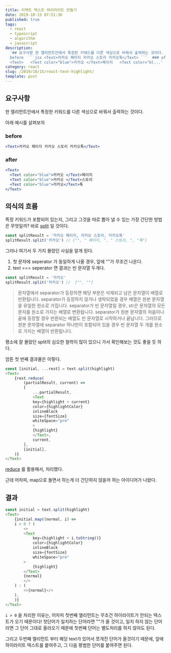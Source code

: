 ```yaml
---
title: 리액트 텍스트 하이라이트 만들기
date: 2019-10-15 07:51:36
published: true
tags:
  - react
  - typescript
  - algorithm
  - javascript
description:
  '## 요구사항 한 엘리먼트안에서 특정한 키워드를 다른 색싱으로 바꿔서 출력하는 것이다.  아래 예시를 살펴보자  ###
  before  ```jsx <Text>카카오 페이지 카카오 스토리 카카오톡</Text> ```  ### after  ```jsx
  <Text>   <Text color="blue">카카오 </Text>페이지   <Text color="bl...'
category: react
slug: /2019/10/15/react-text-highlight/
template: post
---
```


## 요구사항

한 엘리먼트안에서 특정한 키워드를 다른 색싱으로 바꿔서 출력하는 것이다.

아래 예시를 살펴보자

### before

```jsx
<Text>카카오 페이지 카카오 스토리 카카오톡</Text>
```

### after

```jsx
<Text>
  <Text color="blue">카카오 </Text>페이지
  <Text color="blue">카카오 </Text>스토리
  <Text color="blue">카카오</Text>톡
</Text>
```

## 의식의 흐름

특정 키워드가 포함되어 있는지, 그리고 그것을 따로 뽑아 낼 수 있는 가장 간단한 방법은 무엇일까? 바로 [split](https://developer.mozilla.org/ko/docs/Web/JavaScript/Reference/Global_Objects/String/split) 일 것이다.

```javascript
const splitResult = '카카오 페이지, 카카오 스토리, 카카오톡'
splitResult.split('카카오') // ["", " 페이지, ", " 스토리, ", "톡"]
```

그러나 여기서 두 가지 몰랐던 사실을 알게 된다.

1. 첫 문자에 seperator 가 동일하게 나올 경우, 앞에 ""가 무조건 나온다.
2. text === seperator 면 결과는 빈 문자열 두개다.

```javascript
const splitResult = '카카오'
splitResult.split('카카오') //  ["", ""]
```

> 문자열에서 separator가 등장하면 해당 부분은 삭제되고 남은 문자열이 배열로 반환됩니다. separator가 등장하지 않거나 생략되었을 경우 배열은 원본 문자열을 유일한 원소로 가집니다. separator가 빈 문자열일 경우, str은 문자열의 모든 문자를 원소로 가지는 배열로 변환됩니다. separator가 원본 문자열의 처음이나 끝에 등장할 경우 반환되는 배열도 빈 문자열로 시작하거나 끝납니다. 그러므로 원본 문자열에 separator 하나만이 포함되어 있을 경우 빈 문자열 두 개를 원소로 가지는 배열이 반환됩니다.

평소에 잘 몰랐던 split의 심오한 철학이 많이 있으니 가서 확인해보는 것도 좋을 듯 하다.

암튼 첫 번째 결과물은 이렇다.

```typescript
const [initial, ...rest] = text.split(highlight)
<Text>
    {rest.reduce(
        (partialResult, current) =>
        [
            ...partialResult,
            <Text
            key={highlight + current}
            color={highlightColor}
            inlineBlock
            size={fontSize}
            whiteSpace="pre"
            >
            {highlight}
            </Text>,
            current,
        ],
        [initial],
    )}
</Text>
```

[reduce](https://developer.mozilla.org/ko/docs/Web/JavaScript/Reference/Global_Objects/Array/Reduce) 를 활용해서, 처리했다.

근데 어차피, map으로 돌면서 하는게 더 간단하지 않을까 하는 아이디어가 나왔다.

## 결과

```typescript
const initial = text.split(highlight)
<Text>
    {initial.map((normal, i) =>
    i > 0 ? (
        <>
        <Text
            key={highlight + i.toString()}
            color={highlightColor}
            inlineBlock
            size={fontSize}
            whiteSpace="pre"
        >
            {highlight}
        </Text>
        {normal}
        </>
    ) : (
        <>{normal}</>
    ),
    )}
</Text>
```

`i > 0` 을 처리한 이유는, 어차피 첫번째 엘리먼트는 무조건 하이라이트가 안되는 텍스트가 오기 때문이다! 첫단어가 일치하는 단어라면 ""가 올 것이고, 일치 하지 않는 단어라면 그 단어 그대로 올라오기 때문에 첫번째 단어는 별도처리를 하지 않아도 된다.

그리고 두번째 엘리먼트 부터 해당 text가 있어서 쪼개진 단어가 올것이기 때문에, 앞에 하이라이트 텍스트를 붙여주고, 그 다음 평범한 단어를 붙여주면 된다.

